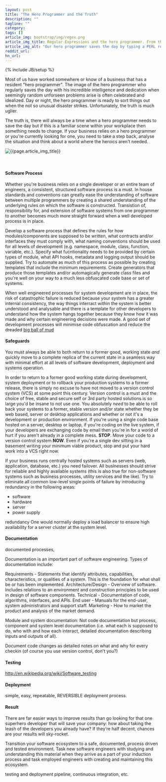 ```yaml
---
layout: post
title: "The Hero Programmer and the Truth"
description: ""
tagline: ""
category: 
tags: []
article_img: bootstrap/img/regex.png
article_img_title: Regular Expressions and the hero programmer. From the webcomic xkcd.
article_img_alt: "Our hero programmer saves the day by typing a PERL regular expression on a keyboard whilst swinging past on a vine in a tarzan like fashion. From the webcomic xkcd: http://xkcd.com/208/"
reddit_url:
hn_url:
---
```

{% include JB/setup %}
<div class="intro">
<div class="intro-txt">
<p>
Most of us have worked somewhere or know of a business that has a resident "hero programmer". The image of the hero programmer who regularly saves the day with his incredible intelligence and dedication when seemingly random unforseen problems arise is often celebrated and idealized. Day or night, the hero programmer is ready to sort things out when the not so unusual disaster strikes.  Unfortunately, the truth is much uglier. 
</p>
<p>
The truth is, there will always be a time when a hero programmer needs to save the day but if this is a familiar scene within your workplace then something needs to change. If your business relies on a hero programmer or you're currently looking for one, you need to take a step back, analyse the situation and think about a world where the heroics aren't needed.
</p>


</div>
<div class="intro-img-border">
<div class="intro-img-bevel">
<div class="intro-img">
<img class="article-image" alt="{{page.article_img_title}}" title="{{page.article_img_title}}" src="{{ASSET_PATH}}/{{page.article_img}}"/>
</div>
</div>
</div>
</div>
<br/>
<br/>

#### Software Process
Whether you're business relies on a single developer or an entire team of engineers, a consistent, structured software process is a must. In house standards and conventions can greatly ease the understanding of software between multiple programmers by creating a shared understanding of the underlying rules on which the software is constructed. Transistion of, responsibility for, and extension of software systems from one programmer to another becomes much more straight forward when a well developed process is in place.

Develop a software process that defines the rules for how modules/components are supposed to be written, what contracts and/or interfaces they must comply with, what naming conventions should be used for all levels of development (e.g. namespace, module, class, function, variable, etc.). Specify what fucntionality needs to be provided by certain types of module, what API hooks, metadata and logging output should be supplied. Try to automate as much of this process as possible by creating templates that include the minimum requirements. Create generators that produce those templates and/or automagically generate class files and you're well on your way to a much less obfuscated code base or set of systems.

When well engineered processes for system development are in place, the risk of catastrophic failure is reduced because your system has a greater internal consistency, the way things interract within the system is better understood and analysable and there is a template for other developers to understand how the system hangs together because they know how it was made and why certain engineering decisions were made. A good set of development processes will minimise code obfuscation and reduce the dreaded [big ball of mud][1]



#### Safeguards
You must always be able to both return to a former good, working state _and_ quickly move to a complete replica of the current state in a seamless way with minimal effort at all levels of software development, deployment and systems operation.

In order to return to a former good working state during development, system deployment or to rollback your production systems to a former release, there is simply no excuse to have not moved to a version control system (VCS) at some point this century. Version control is a must and the choice of free, stable and secure self or 3rd party hosted solutions is so large you'd be insane to not use one. You absolutely _need_ to be able to roll back your systems to a former, stable version and/or state whether they be web based, server or desktop applications and whether or not it's a development or production environment. If you're using a single code base hosted on a server, desktop or laptop, if you're coding on the live system, if your developers are exchanging code by email then you're in for a world of hurt if you aren't already in a complete mess. **STOP**. Move your code to a version control system **NOW**. Even if you're a single dev sitting in a basement writing your minimum viable product, stop and put your hard work into a VCS right now.

If your business runs centrally hosted systems such as servers (web, application, database, etc.) you need failover. All businesses should strive for reliable and highly available systems (this is also true for non-software systems such as business processes, utility services and the like). Try to eliminate all common low-level single points of failure by introducing redundancy in the following areas:
 * software
 * hardware
 * server
 * power supply 



redundancy 
One would normally deploy a load balancer to ensure high availability for a server cluster at the system level.




#### Documentation
documented processes,

Documentation is an important part of software engineering. Types of documentation include:

Requirements - Statements that identify attributes, capabilities, characteristics, or qualities of a system. This is the foundation for what shall be or has been implemented.
Architecture/Design - Overview of software. Includes relations to an environment and construction principles to be used in design of software components.
Technical - Documentation of code, algorithms, interfaces, and APIs.
End user - Manuals for the end-user, system administrators and support staff.
Marketing - How to market the product and analysis of the market demand.

Module and system documentation: Not code documentation but process, component and system level documentation (i.e. what each is supposed to do, who with and how each interact, detailed documentation describing inputs and outputs of all).

Document code changes as detailed notes on what and why for every checkin (of course you use version control, don't you?)




#### Testing
http://en.wikipedia.org/wiki/Software_testing

#### Deployment
simple, easy, repeatable, REVERSIBLE deployment process.

#### Result

There are far easier ways to improve results than go looking for that one superhero developer that will save your company: how about taking the leash of the developers you already have? If they’re half decent, chances are your results will sky-rocket.

Transition your software ecosystem to a safe, documented, process driven and tested environment. Task new software engineers with studying and understanding this material when they arrive as a part of your induction process and task employed engineers with creating and maintaining this ecosystem.



testing and deployment pipeline, continuous integration, etc.



[1]:http://c2.com/cgi/wiki?BigBallOfMud